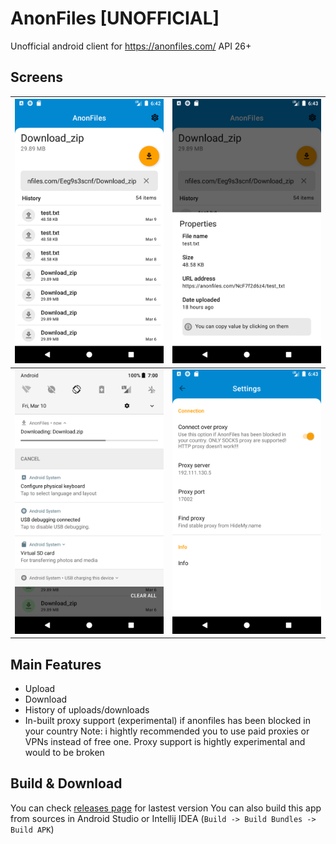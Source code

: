 ﻿# AnonFiles [UNOFFICIAL]
Unofficial android client for https://anonfiles.com/ API 26+
## Screens
| ![Main Sreen](/screens/main.png) | ![Menu Screen](/screens/properties.png) 
|--|--|
| ![Download](/screens/download.png) | ![Settings](/screens/settings.png) 

## Main Features
- Upload
- Download
- History of uploads/downloads
- In-built proxy support (experimental) if anonfiles has been blocked in your country
Note: i hightly recommended you to use paid proxies or VPNs instead of free one. Proxy support is hightly experimental and would to be broken
## Build & Download
You can check [releases page](https://github.com/SnowVolf/AnonFiles/releases) for lastest version
You can also build this app from sources in Android Studio or Intellij IDEA (`Build -> Build Bundles -> Build APK`)


